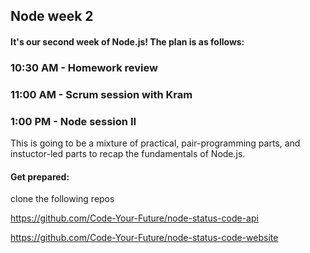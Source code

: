 ## Node week 2

#### It's our second week of Node.js! The plan is as follows:

### 10:30 AM - Homework review

### 11:00 AM - Scrum session with Kram

### 1:00 PM - Node session II

This is going to be a mixture of practical, pair-programming parts, and instuctor-led parts to recap the fundamentals of Node.js.

#### Get prepared:

clone the following repos

https://github.com/Code-Your-Future/node-status-code-api

https://github.com/Code-Your-Future/node-status-code-website



